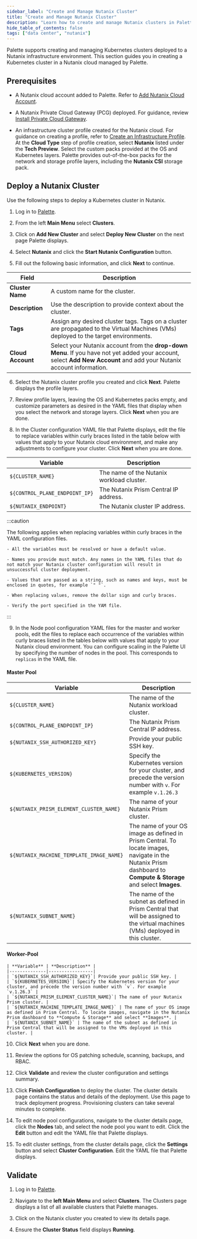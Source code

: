 ```yaml
---
sidebar_label: "Create and Manage Nutanix Cluster"
title: "Create and Manage Nutanix Cluster"
description: "Learn how to create and manage Nutanix clusters in Palette."
hide_table_of_contents: false
tags: ["data center", "nutanix"]
---
```


Palette supports creating and managing Kubernetes clusters deployed to a Nutanix infrastructure environment. This section guides you in creating a Kubernetes cluster in a Nutanix cloud managed by Palette.

## Prerequisites

- A Nutanix cloud account added to Palette. Refer to [Add Nutanix Cloud Account](add-nutanix-cloud-account.md).

<!-- A Nutanix Prism Central cloud account. For more information, review [Add Nutanix Cloud Account](add-nutanix-cloud-account.md).  -->

- A Nutanix Private Cloud Gateway (PCG) deployed. For guidance, review [Install Private Cloud Gateway](install-pcg.md).

- An infrastructure cluster profile created for the Nutanix cloud. For guidance on creating a profile, refer to [Create an Infrastructure Profile](../../../profiles/cluster-profiles/create-cluster-profiles/create-infrastructure-profile.md). At the **Cloud Type** step of profile creation, select **Nutanix** listed under the **Tech Preview**. Select the custom packs provided at the OS and Kubernetes layers. Palette provides out-of-the-box packs for the network and storage profile layers, including the **Nutanix CSI** storage pack.


## Deploy a Nutanix Cluster

Use the following steps to deploy a Kubernetes cluster in Nutanix.

1. Log in to [Palette](https://console.spectrocloud.com/).

2. From the left **Main Menu** select **Clusters**.

3. Click on **Add New Cluster** and select **Deploy New Cluster** on the next page Palette displays. 

4. Select **Nutanix** and click the **Start Nutanix Configuration** button.

5. Fill out the following basic information, and click **Next** to continue.

  | **Field** | **Description** |
  |-----------|-----------------|
  | **Cluster Name**| A custom name for the cluster. |
  | **Description**| Use the description to provide context about the cluster.|
  | **Tags**| Assign any desired cluster tags. Tags on a cluster are propagated to the Virtual Machines (VMs) deployed to the target environments.|
  | **Cloud Account** | Select your Nutanix account from the **drop-down Menu**. If you have not yet added your account, select **Add New Account** and add your Nutanix account information. |

6. Select the Nutanix cluster profile you created and click **Next**. Palette displays the profile layers.

7. Review profile layers, leaving the OS and Kubernetes packs empty, and customize parameters as desired in the YAML files that display when you select the network and storage layers. Click **Next** when you are done.

8. In the Cluster configuration YAML file that Palette displays, edit the file to replace variables within curly braces listed in the table below with values that apply to your Nutanix cloud environment, and make any adjustments to configure your cluster. Click **Next** when you are done.

  | **Variable** | **Description** |
  |--------------|-----------------|
  | `${CLUSTER_NAME}`| The name of the Nutanix workload cluster. |
  | `${CONTROL_PLANE_ENDPOINT_IP}`| The Nutanix Prism Central IP address. |
  | `${NUTANIX_ENDPOINT}`| The Nutanix cluster IP address. |  

  :::caution

  The following applies when replacing variables within curly braces in the YAML configuration files.

    - All the variables must be resolved or have a default value.

    - Names you provide must match. Any names in the YAML files that do not match your Nutanix cluster configuration will result in unsuccessful cluster deployment.

    - Values that are passed as a string, such as names and keys, must be enclosed in quotes, for example `" "`.

    - When replacing values, remove the dollar sign and curly braces.

    - Verify the port specified in the YAM file.
  
  :::

9. In the Node pool configuration YAML files for the master and worker pools, edit the files to replace each occurrence of the variables within curly braces listed in the tables below with values that apply to your Nutanix cloud environment. You can configure scaling in the Palette UI by specifying the number of nodes in the pool. This corresponds to `replicas` in the YAML file.

  #### Master Pool 

  | **Variable** | **Description** |
  |--------------|-----------------|
  | `${CLUSTER_NAME}`| The name of the Nutanix workload cluster. |
  | `${CONTROL_PLANE_ENDPOINT_IP}`| The Nutanix Prism Central IP address. |
  | `${NUTANIX_SSH_AUTHORIZED_KEY}`| Provide your public SSH key. |
  | `${KUBERNETES_VERSION}`| Specify the Kubernetes version for your cluster, and precede the version number with `v`. For example `v.1.26.3` |
  | `${NUTANIX_PRISM_ELEMENT_CLUSTER_NAME}`| The name of your Nutanix Prism cluster. |
  | `${NUTANIX_MACHINE_TEMPLATE_IMAGE_NAME}` | The name of your OS image as defined in Prism Central. To locate images, navigate in the Nutanix Prism dashboard to **Compute & Storage** and select **Images**.|
  | `${NUTANIX_SUBNET_NAME}` | The name of the subnet as defined in Prism Central that will be assigned to the virtual machines (VMs) deployed in this cluster. |

  #### Worker-Pool

    | **Variable** | **Description** |
    |--------------|-----------------|
    | `${NUTANIX_SSH_AUTHORIZED_KEY}`| Provide your public SSH key. |
    | `${KUBERNETES_VERSION}`| Specify the Kubernetes version for your cluster, and precede the version number with `v`. For example `v.1.26.3` |
    | `${NUTANIX_PRISM_ELEMENT_CLUSTER_NAME}`| The name of your Nutanix Prism cluster. |
    | `${NUTANIX_MACHINE_TEMPLATE_IMAGE_NAME}` | The name of your OS image as defined in Prism Central. To locate images, navigate in the Nutanix Prism dashboard to **Compute & Storage** and select **Images**. |
    | `${NUTANIX_SUBNET_NAME}` | The name of the subnet as defined in Prism Central that will be assigned to the VMs deployed in this cluster. |


10. Click **Next** when you are done.

11. Review the options for OS patching schedule, scanning, backups, and RBAC. 

12. Click **Validate** and review the cluster configuration and settings summary.

13. Click **Finish Configuration** to deploy the cluster. The cluster details page contains the status and details of the deployment. Use this page to track deployment progress. Provisioning clusters can take several minutes to complete.

14. To edit node pool configurations, navigate to the cluster details page, click the **Nodes** tab, and select the node pool you want to edit. Click the **Edit** button and edit the YAML file that Palette displays. 

15. To edit cluster settings, from the cluster details page, click the **Settings** button and select **Cluster Configuration**. Edit the YAML file that Palette displays.


## Validate

1.  Log in to [Palette](https://console.spectrocloud.com/).

2. Navigate to the **left Main Menu** and select **Clusters**. The Clusters page displays a list of all available clusters that Palette manages.

3. Click on the Nutanix cluster you created to view its details page.

4. Ensure the **Cluster Status** field displays **Running**.

